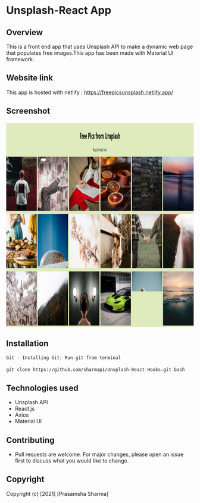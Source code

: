 # Unsplash-React App

## Overview

This is a front end app that uses Unsplash API to make a dynamic web page that populates free images.This app has been made with Material UI framework.

## Website link

This app is hosted with netlify : https://freepicsunsplash.netlify.app/

## Screenshot

<img src="public/cap1.PNG" width="850" height="550">

## Installation

```
Git - Installing Git: Run git from terminal

git clone https://github.com/sharmap1/Unsplash-React-Hooks.git bash

```

## Technologies used

- Unsplash API
- React.js
- Axios
- Material UI

## Contributing

- Pull requests are welcome. For major changes, please open an issue first to discuss what you would like to change.

## Copyright

Copyright (c) [2021] [Prasamsha Sharma]
